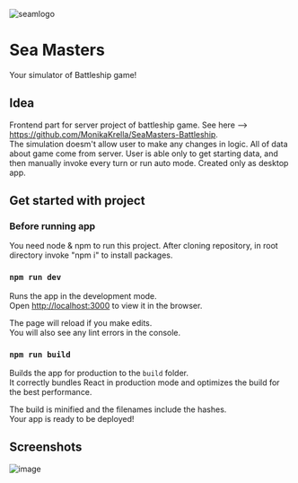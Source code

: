 ![seamlogo](https://user-images.githubusercontent.com/92270179/171294175-deb0c4fc-ef5f-45f2-a5d8-5db461ffa62c.png)

# Sea Masters

Your simulator of Battleship game!

## Idea

Frontend part for server project of battleship game. See here --> https://github.com/MonikaKrella/SeaMasters-Battleship. \
The simulation doesm't allow user to make any changes in logic. All of data about game come from server.
User is able only to get starting data, and then manually invoke every turn or run auto mode.
Created only as desktop app. 

## Get started with project

### Before running app
You need node & npm to run this project.
After cloning repository, in root directory invoke "npm i" to install packages.

### `npm run dev`

Runs the app in the development mode.\
Open [http://localhost:3000](http://localhost:3000) to view it in the browser.

The page will reload if you make edits.\
You will also see any lint errors in the console.

### `npm run build`

Builds the app for production to the `build` folder.\
It correctly bundles React in production mode and optimizes the build for the best performance.

The build is minified and the filenames include the hashes.\
Your app is ready to be deployed!

## Screenshots

![image](https://user-images.githubusercontent.com/92270179/171293894-c8b1b4e9-581d-4366-9117-07eb0a5eab6a.png)
